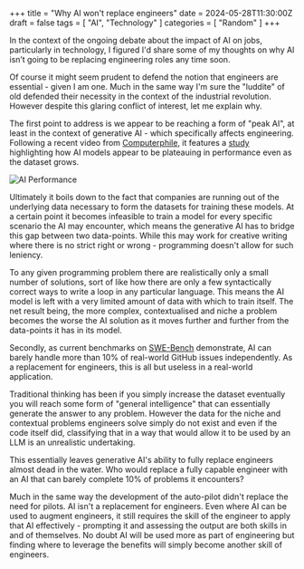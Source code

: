 +++
title = "Why AI won't replace engineers"
date = 2024-05-28T11:30:00Z
draft = false
tags = [ "AI", "Technology" ]
categories = [ "Random" ]
+++

In the context of the ongoing debate about the impact of AI on jobs, particularly in technology, I figured I'd share some of my thoughts on why AI isn’t going to be replacing engineering roles any time soon.

Of course it might seem prudent to defend the notion that engineers are essential - given I am one. Much in the same way I'm sure the "luddite" of old defended their necessity in the context of the industrial revolution. However despite this glaring conflict of interest, let me explain why.

The first point to address is we appear to be reaching a form of "peak AI", at least in the context of generative AI - which specifically affects engineering. Following a recent video from [Computerphile](https://www.youtube.com/watch?v=dDUC-LqVrPU), it features a [study](https://arxiv.org/abs/2404.04125) highlighting how AI models appear to be plateauing in performance even as the dataset grows.

![AI Performance](/ai-model.png)

Ultimately it boils down to the fact that companies are running out of the underlying data necessary to form the datasets for training these models. At a certain point it becomes infeasible to train a model for every specific scenario the AI may encounter, which means the generative AI has to bridge this gap between two data-points. While this may work for creative writing where there is no strict right or wrong - programming doesn't allow for such leniency.

To any given programming problem there are realistically only a small number of solutions, sort of like how there are only a few syntactically correct ways to write a loop in any particular language. This means the AI model is left with a very limited amount of data with which to train itself. The net result being, the more complex, contextualised and niche a problem becomes the worse the AI solution as it moves further and further from the data-points it has in its model.

Secondly, as current benchmarks on [SWE-Bench](https://www.swebench.com/) demonstrate, AI can barely handle more than 10% of real-world GitHub issues independently. As a replacement for engineers, this is all but useless in a real-world application.

Traditional thinking has been if you simply increase the dataset eventually you will reach some form of "general intelligence" that can essentially generate the answer to any problem. However the data for the niche and contextual problems engineers solve simply do not exist and even if the code itself did, classifying that in a way that would allow it to be used by an LLM is an unrealistic undertaking.

This essentially leaves generative AI's ability to fully replace engineers almost dead in the water. Who would replace a fully capable engineer with an AI that can barely complete 10% of problems it encounters?

Much in the same way the development of the auto-pilot didn't replace the need for pilots. AI isn't a replacement for engineers. Even where AI can be used to augment engineers, it still requires the skill of the engineer to apply that AI effectively - prompting it and assessing the output are both skills in and of themselves. No doubt AI will be used more as part of engineering but finding where to leverage the benefits will simply become another skill of engineers.

